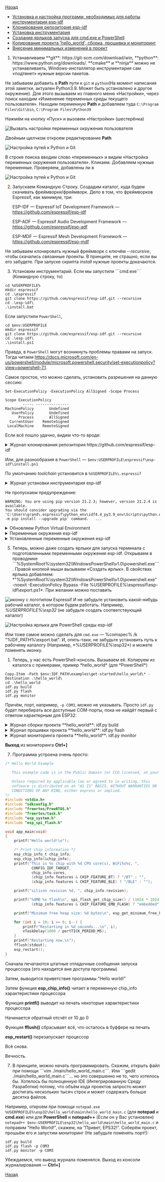 [Назад](./README.md)

- [Установка и настройка программ, необходимых для работы инструментария esp-idf](#install)
- [Клонирование репозитория esp-idf](#clone)
- [Установка инструментария](#toolchain)
- [Создание ярлыков запуска для cmd.exe и PowerShell](#shotcut)
- [Копирование проекта 'hello_world', сборка, прошивка и мониторинг](#idf)
- [Внесение минимальных изменений в проект](#edit)

1. <div id="install"></div>Устанавливаем **git**: https://git-scm.com/download/win, **python**: https://www.python.org/downloads/. **cmake** и **ninja** можно не устанавливаеть, Windows-инсталлятор инструментария сам «подтянет» нужные версии пакетов.

Не забываем добавить в **Path** пути к ```git``` и ```python```(На момент написания этой заметки, актуален Python3.9. Может быть установлено и другое окружение). Для этого вызываем из главного меню «Настройки», через поиск находим «Изменение переменных среды текущего пользователя». Находим переменную **Path** и добавляем туда ```C:\Program Files\Git\bin```, ```C:\Program Files\Python39``` 

Нажмём на кнопку «Пуск» и вызовем «Настройки» (шестерёнка)

![Вызвать настройки переменных окружения пользователя](./files/images/options_user_environment_variables_01.png)

Двойным щелчком откроем редактирование **Path**

![Настройка путей к **Python** и **Git**](./files/images/options_user_environment_variables_02.png)

В строке поиска вводим слово «переменных» и видим «Настройка переменных окружения пользователя». Кликаем. Добавляем нужные переменные. Проверяем, добавлены ли в 

![Настройка путей к **Python** и **Git**](./files/images/windos_paths.png)

2. <div id="clone"></div>Запускаем Командную Строку. Создадим каталог, куда будем скачивать фреймворки/фреймворк. Дело в том, что фреймворков Espressif, как минимум, три:
   
   ESP-IDF — Espressif IoT Development Framework — https://github.com/espressif/esp-idf
   
   ESP-ADF — Espressif Audio Development Framework — https://github.com/espressif/esp-adf
   
   ESP-MDF — Espressif Mesh Development Framework — https://github.com/espressif/esp-mdf

Не забываем клонировать нужный фреймворк с ключём *--recursive*, чтобы скачались связанные проекты. В принципе, не страшно, если вы его забудете. При запуске скрипта *install* нужные проекты докачаются.

3. <div id="toolchain"></div>Установим инструментарий. Если мы запустили ```cmd.exe``` (Командную строку, то)

```
cd %USERPROFILE%
mkdir espressif
cd .\espressif
git clone https://github.com/espressif/esp-idf.git --recursive
cd .\esp-idf\
.\install.bat
```

Если запустили ```PowerShell```, 

```
cd $env:USERPROFILE
mkdir espressif
git clone https://github.com/espressif/esp-idf.git --recursive
cd .\esp-idf\
.\install.ps1
```

Правда, в ```PowerShell``` могут возникнуть проблемы правами на запуск. Тогда читаем https://docs.microsoft.com/en-us/powershell/module/microsoft.powershell.security/set-executionpolicy?view=powershell-7.1. 

Самое простое, что можно сделать, установить разрешения на данную сессию:

```
Set-ExecutionPolicy -ExecutionPolicy AllSigned -Scope Process

Scope ExecutionPolicy
        ----- ---------------
MachinePolicy       Undefined
   UserPolicy       Undefined
      Process       AllSigned
  CurrentUser    RemoteSigned
 LocalMachine    RemoteSigned
```

Если всё пошло удачно, видим что-то вроде:

<details>
<summary>Журнал клонирования репозитория https://github.com/espressif/esp-idf</summary>
C:\Users\grand>mkdir espressif



C:\Users\grand>cd espressif



C:\Users\grand\espressif>git clone https://github.com/espressif/esp-idf.git --recursive

Cloning into 'esp-idf'...

remote: Enumerating objects: 265284, done.

remote: Counting objects: 100% (3872/3872), done.

remote: Compressing objects: 100% (1838/1838), done.

remote: Total 265284 (delta 1996), reused 3381 (delta 1866), pack-reused 261412 eceiving objects: 100% (265284/Receiving objects: 100% (265284/265284), 149.11 MiB | 9.44 MiB/s, done.



Resolving deltas: 100% (195585/195585), done.

Updating files: 100% (9189/9189), done.

Submodule 'components/asio/asio' (https://github.com/espressif/asio.git) registered for path 'components/asio/asio'

Submodule 'components/bootloader/subproject/components/micro-ecc/micro-ecc' (https://github.com/kmackay/micro-ecc.git) registered for path 'components/bootloader/subproject/components/micro-ecc/micro-ecc'

Submodule 'components/bt/controller/lib_esp32' (https://github.com/espressif/esp32-bt-lib.git) registered for path 'components/bt/controller/lib_esp32'

Submodule 'components/bt/controller/lib_esp32c3_family' (https://github.com/espressif/esp32c3-bt-lib.git) registered for path 'components/bt/controller/lib_esp32c3_family'

Submodule 'components/bt/host/nimble/nimble' (https://github.com/espressif/esp-nimble.git) registered for path 'components/bt/host/nimble/nimble'

Submodule 'components/cbor/tinycbor' (https://github.com/intel/tinycbor.git) registered for path 'components/cbor/tinycbor'

Submodule 'components/cmock/CMock' (https://github.com/ThrowTheSwitch/CMock.git) registered for path 'components/cmock/CMock'

Submodule 'components/coap/libcoap' (https://github.com/obgm/libcoap.git) registered for path 'components/coap/libcoap'

Submodule 'components/esp_phy/lib' (https://github.com/espressif/esp-phy-lib.git) registered for path 'components/esp_phy/lib'

Submodule 'components/esp_wifi/lib' (https://github.com/espressif/esp32-wifi-lib.git) registered for path 'components/esp_wifi/lib'

Submodule 'components/esptool_py/esptool' (https://github.com/espressif/esptool.git) registered for path 'components/esptool_py/esptool'

Submodule 'components/expat/expat' (https://github.com/libexpat/libexpat.git) registered for path 'components/expat/expat'

Submodule 'components/ieee802154/lib' (https://github.com/espressif/esp-ieee802154-lib.git) registered for path 'components/ieee802154/lib'

Submodule 'components/json/cJSON' (https://github.com/DaveGamble/cJSON.git) registered for path 'components/json/cJSON'

Submodule 'components/libsodium/libsodium' (https://github.com/jedisct1/libsodium.git) registered for path 'components/libsodium/libsodium'

Submodule 'components/lwip/lwip' (https://github.com/espressif/esp-lwip.git) registered for path 'components/lwip/lwip'

Submodule 'components/mbedtls/mbedtls' (https://github.com/espressif/mbedtls.git) registered for path 'components/mbedtls/mbedtls'

Submodule 'components/mqtt/esp-mqtt' (https://github.com/espressif/esp-mqtt.git) registered for path 'components/mqtt/esp-mqtt'

Submodule 'components/nghttp/nghttp2' (https://github.com/nghttp2/nghttp2.git) registered for path 'components/nghttp/nghttp2'

Submodule 'components/openthread/lib' (https://github.com/espressif/esp-thread-lib.git) registered for path 'components/openthread/lib'

Submodule 'components/openthread/openthread' (https://github.com/espressif/openthread.git) registered for path 'components/openthread/openthread'

Submodule 'components/protobuf-c/protobuf-c' (https://github.com/protobuf-c/protobuf-c.git) registered for path 'components/protobuf-c/protobuf-c'

Submodule 'components/spiffs/spiffs' (https://github.com/pellepl/spiffs.git) registered for path 'components/spiffs/spiffs'

Submodule 'components/tinyusb/tinyusb' (https://github.com/espressif/tinyusb.git) registered for path 'components/tinyusb/tinyusb'

Submodule 'components/unity/unity' (https://github.com/ThrowTheSwitch/Unity.git) registered for path 'components/unity/unity'

Submodule 'examples/build_system/cmake/import_lib/main/lib/tinyxml2' (https://github.com/leethomason/tinyxml2.git) registered for path 'examples/build_system/cmake/import_lib/main/lib/tinyxml2'

Submodule 'examples/peripherals/secure_element/atecc608_ecdsa/components/esp-cryptoauthlib' (https://github.com/espressif/esp-cryptoauthlib.git) registered for path 'examples/peripherals/secure_element/atecc608_ecdsa/components/esp-cryptoauthlib'

Cloning into 'C:/Users/grand/espressif/esp-idf/components/asio/asio'...

remote: Enumerating objects: 48394, done.

remote: Counting objects: 100% (15174/15174), done.

remote: Compressing objects: 100% (1324/1324), done.

remote: Total 48394 (delta 14750), reused 13850 (delta 13850), pack-reused 33220

Receiving objects: 100% (48394/48394), 15.04 MiB | 6.38 MiB/s, done.

Resolving deltas: 100% (33906/33906), done.

Cloning into 'C:/Users/grand/espressif/esp-idf/components/bootloader/subproject/components/micro-ecc/micro-ecc'...

remote: Enumerating objects: 1143, done.

remote: Counting objects: 100% (48/48), done.

remote: Compressing objects: 100% (37/37), done.

remote: Total 1143 (delta 21), reused 28 (delta 9), pack-reused 1095

Receiving objects: 100% (1143/1143), 687.07 KiB | 2.99 MiB/s, done.

Resolving deltas: 100% (664/664), done.

Cloning into 'C:/Users/grand/espressif/esp-idf/components/bt/controller/lib_esp32'...

remote: Enumerating objects: 1547, done.

remote: Counting objects: 100% (667/667), done.

remote: Compressing objects: 100% (363/363), done.

remote: Total 1547 (delta 427), reused 525 (delta 285), pack-reused 880

Receiving objects: 100% (1547/1547), 6.13 MiB | 8.36 MiB/s, done.

Resolving deltas: 100% (1025/1025), done.

Cloning into 'C:/Users/grand/espressif/esp-idf/components/bt/controller/lib_esp32c3_family'...

remote: Enumerating objects: 107, done.

remote: Counting objects: 100% (107/107), done.

remote: Compressing objects: 100% (69/69), done.

remote: Total 107 (delta 46), reused 86 (delta 25), pack-reused 0

Receiving objects: 100% (107/107), 383.46 KiB | 2.15 MiB/s, done.

Resolving deltas: 100% (46/46), done.

Cloning into 'C:/Users/grand/espressif/esp-idf/components/bt/host/nimble/nimble'...

remote: Enumerating objects: 40824, done.

remote: Counting objects: 100% (380/380), done.

remote: Compressing objects: 100% (141/141), done.

remote: Total 40824 (delta 261), reused 337 (delta 234), pack-reused 40444

Receiving objects: 100% (40824/40824), 11.91 MiB | 9.57 MiB/s, done.

Resolving deltas: 100% (24989/24989), done.

Cloning into 'C:/Users/grand/espressif/esp-idf/components/cbor/tinycbor'...

remote: Enumerating objects: 2797, done.

remote: Counting objects: 100% (27/27), done.

remote: Compressing objects: 100% (19/19), done.

remote: Total 2797 (delta 12), reused 17 (delta 8), pack-reused 2770

Receiving objects: 100% (2797/2797), 1.30 MiB | 4.64 MiB/s, done.

Resolving deltas: 100% (1888/1888), done.

Cloning into 'C:/Users/grand/espressif/esp-idf/components/cmock/CMock'...

remote: Enumerating objects: 5719, done.

remote: Counting objects: 100% (108/108), done.

remote: Compressing objects: 100% (73/73), done.

remote: Total 5719 (delta 52), reused 61 (delta 25), pack-reused 5611

Receiving objects: 100% (5719/5719), 3.60 MiB | 6.36 MiB/s, done.

Resolving deltas: 100% (3881/3881), done.

Cloning into 'C:/Users/grand/espressif/esp-idf/components/coap/libcoap'...

remote: Enumerating objects: 12280, done.

remote: Counting objects: 100% (1351/1351), done.

remote: Compressing objects: 100% (442/442), done.

remote: Total 12280 (delta 888), reused 1218 (delta 853), pack-reused 10929

Receiving objects: 100% (12280/12280), 5.46 MiB | 5.15 MiB/s, done.

Resolving deltas: 100% (8697/8697), done.

Cloning into 'C:/Users/grand/espressif/esp-idf/components/esp_phy/lib'...

remote: Enumerating objects: 45, done.

remote: Counting objects: 100% (45/45), done.

remote: Compressing objects: 100% (38/38), done.

remote: Total 45 (delta 9), reused 42 (delta 6), pack-reused 0

Receiving objects: 100% (45/45), 687.79 KiB | 2.58 MiB/s, done.

Resolving deltas: 100% (9/9), done.

Cloning into 'C:/Users/grand/espressif/esp-idf/components/esp_wifi/lib'...

remote: Enumerating objects: 15182, done.

remote: Counting objects: 100% (2927/2927), done.

remote: Compressing objects: 100% (598/598), done.

remote: Total 15182 (delta 2362), reused 2892 (delta 2329), pack-reused 12255

Receiving objects: 100% (15182/15182), 174.46 MiB | 10.41 MiB/s, done.

Resolving deltas: 100% (12417/12417), done.

Cloning into 'C:/Users/grand/espressif/esp-idf/components/esptool_py/esptool'...

remote: Enumerating objects: 3410, done.

remote: Counting objects: 100% (447/447), done.

remote: Compressing objects: 100% (248/248), done.

remote: Total 3410 (delta 268), reused 338 (delta 197), pack-reused 2963

Receiving objects: 100% (3410/3410), 10.72 MiB | 9.78 MiB/s, done.

Resolving deltas: 100% (2138/2138), done.

Cloning into 'C:/Users/grand/espressif/esp-idf/components/expat/expat'...

remote: Enumerating objects: 17563, done.

remote: Counting objects: 100% (873/873), done.

remote: Compressing objects: 100% (334/334), done.

remote: Total 17563 (delta 591), reused 762 (delta 532), pack-reused 16690

Receiving objects: 100% (17563/17563), 14.44 MiB | 10.06 MiB/s, done.

Resolving deltas: 100% (13067/13067), done.

Cloning into 'C:/Users/grand/espressif/esp-idf/components/ieee802154/lib'...

remote: Enumerating objects: 22, done.

remote: Counting objects: 100% (22/22), done.

remote: Compressing objects: 100% (15/15), done.

remote: Total 22 (delta 6), reused 20 (delta 4), pack-reused 0

Receiving objects: 100% (22/22), 54.74 KiB | 1.33 MiB/s, done.

Resolving deltas: 100% (6/6), done.

Cloning into 'C:/Users/grand/espressif/esp-idf/components/json/cJSON'...

remote: Enumerating objects: 4498, done.

remote: Counting objects: 100% (16/16), done.

remote: Compressing objects: 100% (16/16), done.

remote: Total 4498 (delta 4), reused 7 (delta 0), pack-reused 4482

Receiving objects: 100% (4498/4498), 2.46 MiB | 6.42 MiB/s, done.

Resolving deltas: 100% (2988/2988), done.

Cloning into 'C:/Users/grand/espressif/esp-idf/components/libsodium/libsodium'...

remote: Enumerating objects: 32905, done.

remote: Counting objects: 100% (512/512), done.

remote: Compressing objects: 100% (266/266), done.

remote: Total 32905 (delta 260), reused 448 (delta 235), pack-reused 32393

Receiving objects: 100% (32905/32905), 8.66 MiB | 4.26 MiB/s, done.

Resolving deltas: 100% (19517/19517), done.

Cloning into 'C:/Users/grand/espressif/esp-idf/components/lwip/lwip'...

remote: Enumerating objects: 50119, done.

remote: Counting objects: 100% (153/153), done.

remote: Compressing objects: 100% (101/101), done.

remote: Total 50119 (delta 90), reused 92 (delta 51), pack-reused 49966

Receiving objects: 100% (50119/50119), 9.93 MiB | 8.79 MiB/s, done.

Resolving deltas: 100% (37831/37831), done.

Cloning into 'C:/Users/grand/espressif/esp-idf/components/mbedtls/mbedtls'...

remote: Enumerating objects: 77211, done.

remote: Total 77211 (delta 0), reused 0 (delta 0), pack-reused 77211

Receiving objects: 100% (77211/77211), 34.91 MiB | 9.96 MiB/s, done.

Resolving deltas: 100% (59486/59486), done.

Cloning into 'C:/Users/grand/espressif/esp-idf/components/mqtt/esp-mqtt'...

remote: Enumerating objects: 2558, done.

remote: Counting objects: 100% (268/268), done.

remote: Compressing objects: 100% (148/148), done.

remote: Total 2558 (delta 147), reused 234 (delta 115), pack-reused 2290

Receiving objects: 100% (2558/2558), 1.53 MiB | 5.54 MiB/s, done.

Resolving deltas: 100% (1378/1378), done.

Cloning into 'C:/Users/grand/espressif/esp-idf/components/nghttp/nghttp2'...

remote: Enumerating objects: 41726, done.

remote: Counting objects: 100% (1000/1000), done.

remote: Compressing objects: 100% (372/372), done.

remote: Total 41726 (delta 652), reused 941 (delta 624), pack-reused 40726

Receiving objects: 100% (41726/41726), 34.54 MiB | 10.69 MiB/s, done.

Resolving deltas: 100% (30992/30992), done.

Cloning into 'C:/Users/grand/espressif/esp-idf/components/openthread/lib'...

remote: Enumerating objects: 143, done.

remote: Counting objects: 100% (143/143), done.

remote: Compressing objects: 100% (78/78), done.

remote: Total 143 (delta 74), reused 127 (delta 58), pack-reused 0

Receiving objects: 100% (143/143), 2.61 MiB | 6.90 MiB/s, done.

Resolving deltas: 100% (74/74), done.

Cloning into 'C:/Users/grand/espressif/esp-idf/components/openthread/openthread'...

remote: Enumerating objects: 83554, done.

remote: Counting objects: 100% (63/63), done.

remote: Compressing objects: 100% (39/39), done.

remote: Total 83554 (delta 24), reused 34 (delta 24), pack-reused 83491

Receiving objects: 100% (83554/83554), 82.49 MiB | 7.31 MiB/s, done.

Resolving deltas: 100% (65311/65311), done.

Cloning into 'C:/Users/grand/espressif/esp-idf/components/protobuf-c/protobuf-c'...

remote: Enumerating objects: 3650, done.

remote: Counting objects: 100% (117/117), done.

remote: Compressing objects: 100% (81/81), done.

remote: Total 3650 (delta 59), reused 71 (delta 31), pack-reused 3533

Receiving objects: 100% (3650/3650), 1.49 MiB | 5.17 MiB/s, done.

Resolving deltas: 100% (2326/2326), done.

Cloning into 'C:/Users/grand/espressif/esp-idf/components/spiffs/spiffs'...

remote: Enumerating objects: 1502, done.

remote: Counting objects: 100% (19/19), done.

remote: Compressing objects: 100% (14/14), done.

remote: Total 1502 (delta 7), reused 12 (delta 5), pack-reused 1483

Receiving objects: 100% (1502/1502), 1.06 MiB | 4.16 MiB/s, done.

Resolving deltas: 100% (1042/1042), done.

Cloning into 'C:/Users/grand/espressif/esp-idf/components/tinyusb/tinyusb'...

remote: Enumerating objects: 49097, done.

remote: Counting objects: 100% (1406/1406), done.

remote: Compressing objects: 100% (638/638), done.

remote: Total 49097 (delta 759), reused 1254 (delta 721), pack-reused 47691

Receiving objects: 100% (49097/49097), 26.61 MiB | 9.96 MiB/s, done.

Resolving deltas: 100% (32404/32404), done.

Cloning into 'C:/Users/grand/espressif/esp-idf/components/unity/unity'...

remote: Enumerating objects: 5865, done.

remote: Counting objects: 100% (88/88), done.

remote: Compressing objects: 100% (56/56), done.

remote: Total 5865 (delta 43), reused 69 (delta 32), pack-reused 5777

Receiving objects: 100% (5865/5865), 6.62 MiB | 8.83 MiB/s, done.

Resolving deltas: 100% (3627/3627), done.

Cloning into 'C:/Users/grand/espressif/esp-idf/examples/build_system/cmake/import_lib/main/lib/tinyxml2'...

remote: Enumerating objects: 4456, done.

remote: Counting objects: 100% (303/303), done.

remote: Compressing objects: 100% (145/145), done.

remote: Total 4456 (delta 229), reused 188 (delta 158), pack-reused 4153

Receiving objects: 100% (4456/4456), 3.20 MiB | 6.69 MiB/s, done.

Resolving deltas: 100% (2961/2961), done.

Cloning into 'C:/Users/grand/espressif/esp-idf/examples/peripherals/secure_element/atecc608_ecdsa/components/esp-cryptoauthlib'...

remote: Enumerating objects: 596, done.

remote: Counting objects: 100% (596/596), done.

remote: Compressing objects: 100% (303/303), done.

remote: Total 596 (delta 325), reused 553 (delta 282), pack-reused 0

Receiving objects: 100% (596/596), 905.33 KiB | 3.80 MiB/s, done.

Resolving deltas: 100% (325/325), done.

Submodule path 'components/asio/asio': checked out 'f31694c9f1746ba189a4bcae2e34db15135ddb22'

Submodule path 'components/bootloader/subproject/components/micro-ecc/micro-ecc': checked out 'd037ec89546fad14b5c4d5456c2e23a71e554966'

Submodule path 'components/bt/controller/lib_esp32': checked out 'fb49791b7c1a8a35f06e68124c90022667b4cff1'

Submodule path 'components/bt/controller/lib_esp32c3_family': checked out '9ca8afd50afde57958a67fca65847edc52f7d91c'

Submodule path 'components/bt/host/nimble/nimble': checked out 'aef55bbf636ed580d4d6408a5c2e75d1f70a875e'

Submodule path 'components/cbor/tinycbor': checked out '7c349dbb6b8d76db39383b226d3ebdf59b8ab37d'

Submodule path 'components/cmock/CMock': checked out 'eeecc49ce8af123cf8ad40efdb9673e37b56230f'

Submodule 'vendor/c_exception' (https://github.com/throwtheswitch/cexception.git) registered for path 'components/cmock/CMock/vendor/c_exception'

Submodule 'vendor/unity' (https://github.com/throwtheswitch/unity.git) registered for path 'components/cmock/CMock/vendor/unity'

Cloning into 'C:/Users/grand/espressif/esp-idf/components/cmock/CMock/vendor/c_exception'...

remote: Enumerating objects: 326, done.

remote: Counting objects: 100% (61/61), done.

remote: Compressing objects: 100% (47/47), done.

remote: Total 326 (delta 23), reused 34 (delta 9), pack-reused 265

Receiving objects: 100% (326/326), 547.04 KiB | 2.62 MiB/s, done.

Resolving deltas: 100% (150/150), done.

Cloning into 'C:/Users/grand/espressif/esp-idf/components/cmock/CMock/vendor/unity'...

remote: Enumerating objects: 5865, done.

remote: Counting objects: 100% (88/88), done.

remote: Compressing objects: 100% (56/56), done.

remote: Total 5865 (delta 43), reused 69 (delta 32), pack-reused 5777

Receiving objects: 100% (5865/5865), 6.62 MiB | 8.66 MiB/s, done.

Resolving deltas: 100% (3627/3627), done.

Submodule path 'components/cmock/CMock/vendor/c_exception': checked out '71b47be7c950f1bf5f7e5303779fa99a16224bb6'

Submodule path 'components/cmock/CMock/vendor/unity': checked out 'cf949f45ca6d172a177b00da21310607b97bc7a7'

Submodule path 'components/coap/libcoap': checked out '98954eb30a2e728e172a6cd29430ae5bc999b585'

Submodule 'ext/tinydtls' (https://github.com/eclipse/tinydtls.git) registered for path 'components/coap/libcoap/ext/tinydtls'

Cloning into 'C:/Users/grand/espressif/esp-idf/components/coap/libcoap/ext/tinydtls'...

remote: Enumerating objects: 3360, done.

remote: Counting objects: 100% (789/789), done.

remote: Compressing objects: 100% (120/120), done.

remote: Total 3360 (delta 686), reused 670 (delta 669), pack-reused 2571

Receiving objects: 100% (3360/3360), 987.43 KiB | 4.06 MiB/s, done.

Resolving deltas: 100% (2397/2397), done.

Submodule path 'components/coap/libcoap/ext/tinydtls': checked out '7f8c86e501e690301630029fa9bae22424adf618'

Submodule path 'components/esp_phy/lib': checked out '8b1137c35cc3d2b1085e7f857c2530efb115d3a3'

Submodule path 'components/esp_wifi/lib': checked out '492bb8b01b6ccff1e830b52c7b15d8c3d90101c6'

Submodule path 'components/esptool_py/esptool': checked out '9876dfe58353f01c873e1543dd0654c5b04314a4'

Submodule path 'components/expat/expat': checked out 'a28238bdeebc087071777001245df1876a11f5ee'

Submodule path 'components/ieee802154/lib': checked out 'efbc05d641040253567e825dae53731da595c7b5'

Submodule path 'components/json/cJSON': checked out 'd2735278ed1c2e4556f53a7a782063b31331dbf7'

Submodule path 'components/libsodium/libsodium': checked out '4f5e89fa84ce1d178a6765b8b46f2b6f91216677'

Submodule path 'components/lwip/lwip': checked out '2195f7416fb3136831babf3e96c027a73075bd4f'

Submodule path 'components/mbedtls/mbedtls': checked out '6465247f67167518b8813ae2faaf422704e4b1a3'

Submodule path 'components/mqtt/esp-mqtt': checked out 'f10321a53b53a146ee299cfecc320b89c0cf6611'

Submodule path 'components/nghttp/nghttp2': checked out '8f7b008b158e12de0e58247afd170f127dbb6456'

Submodule 'third-party/mruby' (https://github.com/mruby/mruby) registered for path 'components/nghttp/nghttp2/third-party/mruby'

Submodule 'third-party/neverbleed' (https://github.com/tatsuhiro-t/neverbleed.git) registered for path 'components/nghttp/nghttp2/third-party/neverbleed'

Cloning into 'C:/Users/grand/espressif/esp-idf/components/nghttp/nghttp2/third-party/mruby'...

remote: Enumerating objects: 65288, done.

remote: Counting objects: 100% (865/865), done.

remote: Compressing objects: 100% (344/344), done.

remote: Total 65288 (delta 484), reused 836 (delta 478), pack-reused 64423

Receiving objects: 100% (65288/65288), 17.61 MiB | 8.70 MiB/s, done.

Resolving deltas: 100% (40866/40866), done.

Cloning into 'C:/Users/grand/espressif/esp-idf/components/nghttp/nghttp2/third-party/neverbleed'...

remote: Enumerating objects: 234, done.

remote: Total 234 (delta 0), reused 0 (delta 0), pack-reused 234

Receiving objects: 100% (234/234), 83.16 KiB | 703.00 KiB/s, done.

Resolving deltas: 100% (144/144), done.

Submodule path 'components/nghttp/nghttp2/third-party/mruby': checked out '7c91efc1ffda769a5f1a872c646c82b00698f1b8'

Submodule path 'components/nghttp/nghttp2/third-party/neverbleed': checked out 'b967ca054f48a36f82d8fcdd32e54ec5144f2751'

Submodule path 'components/openthread/lib': checked out '105f3610d2258d7a7dd1c72f5f1adea89077c6cc'

Submodule path 'components/openthread/openthread': checked out 'a662c32eb074cc624bf344f810f65f8637a89552'

Submodule path 'components/protobuf-c/protobuf-c': checked out 'dac1a65feac4ad72f612aab99f487056fbcf5c1a'

Submodule path 'components/spiffs/spiffs': checked out 'f5e26c4e933189593a71c6b82cda381a7b21e41c'

Submodule path 'components/tinyusb/tinyusb': checked out 'c4badd394eda18199c0196ed0be1e2d635f0a5f6'

Submodule path 'components/unity/unity': checked out '7d2bf62b7e6afaf38153041a9d53c21aeeca9a25'

Submodule path 'examples/build_system/cmake/import_lib/main/lib/tinyxml2': checked out '7e8e249990ec491ec15990cf95b6d871a66cf64a'

Submodule path 'examples/peripherals/secure_element/atecc608_ecdsa/components/esp-cryptoauthlib': checked out 'bb672b0437485fc7420add178299631692b15ac3'



C:\Users\grand\espressif>
</details>

Или, для разнообразия в ```PowerShell``` — ```$env:USERPROFILE\espressif\esp-idf\install.ps1```

По умолчанию *toolchain* установится в ```%USERPROFILE%\.espressif```

<details>
<summary>Журнал установки инструментария esp-idf</summary>
PS C:\Users\grand> cd $env:IDF_PATH

PS C:\Users\grand\espressif\esp-idf> .\install.ps1

Installing ESP-IDF tools

WARNING: File C:\Users\grand\.espressif\idf-env.json was not found.

Creating C:\Users\grand\.espressif\idf-env.json

WARNING: File C:\Users\grand\.espressif\idf-env.json can not be created.

Selected targets are:

Installing tools: xtensa-esp32-elf, xtensa-esp32s2-elf, xtensa-esp32s3-elf, riscv32-esp-elf, esp32ulp-elf, esp32s2ulp-elf, cmake, openocd-esp32, ninja, idf-exe, ccache, dfu-util

Installing xtensa-esp32-elf@esp-2021r1-8.4.0

Downloading xtensa-esp32-elf-gcc8_4_0-esp-2021r1-win64.zip to C:\Users\grand\.espressif\dist\xtensa-esp32-elf-gcc8_4_0-esp-2021r1-win64.zip.tmp

Done

Extracting C:\Users\grand\.espressif\dist\xtensa-esp32-elf-gcc8_4_0-esp-2021r1-win64.zip to C:\Users\grand\.espressif\tools\xtensa-esp32-elf\esp-2021r1-8.4.0

Installing xtensa-esp32s2-elf@esp-2021r1-8.4.0

Downloading xtensa-esp32s2-elf-gcc8_4_0-esp-2021r1-win64.zip to C:\Users\grand\.espressif\dist\xtensa-esp32s2-elf-gcc8_4_0-esp-2021r1-win64.zip.tmp

Done

Extracting C:\Users\grand\.espressif\dist\xtensa-esp32s2-elf-gcc8_4_0-esp-2021r1-win64.zip to C:\Users\grand\.espressif\tools\xtensa-esp32s2-elf\esp-2021r1-8.4.0

Installing xtensa-esp32s3-elf@esp-2021r1-8.4.0

Downloading xtensa-esp32s3-elf-gcc8_4_0-esp-2021r1-win64.zip to C:\Users\grand\.espressif\dist\xtensa-esp32s3-elf-gcc8_4_0-esp-2021r1-win64.zip.tmp

Done

Extracting C:\Users\grand\.espressif\dist\xtensa-esp32s3-elf-gcc8_4_0-esp-2021r1-win64.zip to C:\Users\grand\.espressif\tools\xtensa-esp32s3-elf\esp-2021r1-8.4.0

Installing riscv32-esp-elf@esp-2021r1-8.4.0

Downloading riscv32-esp-elf-gcc8_4_0-esp-2021r1-patch1-win64.zip to C:\Users\grand\.espressif\dist\riscv32-esp-elf-gcc8_4_0-esp-2021r1-patch1-win64.zip.tmp

Done

Extracting C:\Users\grand\.espressif\dist\riscv32-esp-elf-gcc8_4_0-esp-2021r1-patch1-win64.zip to C:\Users\grand\.espressif\tools\riscv32-esp-elf\esp-2021r1-8.4.0

Installing esp32ulp-elf@2.28.51-esp-20191205

Downloading binutils-esp32ulp-win32-2.28.51-esp-20191205.zip to C:\Users\grand\.espressif\dist\binutils-esp32ulp-win32-2.28.51-esp-20191205.zip.tmp

Done

Extracting C:\Users\grand\.espressif\dist\binutils-esp32ulp-win32-2.28.51-esp-20191205.zip to C:\Users\grand\.espressif\tools\esp32ulp-elf\2.28.51-esp-20191205

Installing esp32s2ulp-elf@2.28.51-esp-20191205

Downloading binutils-esp32s2ulp-win32-2.28.51-esp-20191205.zip to C:\Users\grand\.espressif\dist\binutils-esp32s2ulp-win32-2.28.51-esp-20191205.zip.tmp

Done

Extracting C:\Users\grand\.espressif\dist\binutils-esp32s2ulp-win32-2.28.51-esp-20191205.zip to C:\Users\grand\.espressif\tools\esp32s2ulp-elf\2.28.51-esp-20191205

Installing cmake@3.20.3

Downloading cmake-3.20.3-windows-x86_64.zip to C:\Users\grand\.espressif\dist\cmake-3.20.3-windows-x86_64.zip.tmp

Done

Extracting C:\Users\grand\.espressif\dist\cmake-3.20.3-windows-x86_64.zip to C:\Users\grand\.espressif\tools\cmake\3.20.3

Installing openocd-esp32@v0.10.0-esp32-20210721

Downloading openocd-esp32-win32-0.10.0-esp32-20210721.zip to C:\Users\grand\.espressif\dist\openocd-esp32-win32-0.10.0-esp32-20210721.zip.tmp

Done

Extracting C:\Users\grand\.espressif\dist\openocd-esp32-win32-0.10.0-esp32-20210721.zip to C:\Users\grand\.espressif\tools\openocd-esp32\v0.10.0-esp32-20210721

Installing ninja@1.10.2

Downloading ninja-1.10.2-win64.zip to C:\Users\grand\.espressif\dist\ninja-1.10.2-win64.zip.tmp

Done

Extracting C:\Users\grand\.espressif\dist\ninja-1.10.2-win64.zip to C:\Users\grand\.espressif\tools\ninja\1.10.2

Installing idf-exe@1.0.1

Downloading idf-exe-v1.0.1.zip to C:\Users\grand\.espressif\dist\idf-exe-v1.0.1.zip.tmp

Done

Extracting C:\Users\grand\.espressif\dist\idf-exe-v1.0.1.zip to C:\Users\grand\.espressif\tools\idf-exe\1.0.1

Installing ccache@4.3

Downloading ccache-4.3-windows-64.zip to C:\Users\grand\.espressif\dist\ccache-4.3-windows-64.zip.tmp

Done

Extracting C:\Users\grand\.espressif\dist\ccache-4.3-windows-64.zip to C:\Users\grand\.espressif\tools\ccache\4.3

Installing dfu-util@0.9

Downloading dfu-util-0.9-win64.zip to C:\Users\grand\.espressif\dist\dfu-util-0.9-win64.zip.tmp

Done

Extracting C:\Users\grand\.espressif\dist\dfu-util-0.9-win64.zip to C:\Users\grand\.espressif\tools\dfu-util\0.9

PS C:\Users\grand\espressif\esp-idf>
</details>

Не пропускаем предупреждение:
```
WARNING: You are using pip version 21.2.3; however, version 21.2.4 is available.
You should consider upgrading via the 'C:\Users\grand\.espressif\python_env\idf4.4_py3.9_env\Scripts\python.exe -m pip install --upgrade pip' command.   ...
```   

<details>
<summary>Обновляем Python Virtual Environment</summary>
C:\Users\grand\espressif\esp-idf>%USERPROFILE%\.espressif\python_env\idf4.4_py3.9_env\Scripts\python.exe -m pip install --upgrade pip

Requirement already satisfied: pip in c:\users\grand\.espressif\python_env\idf4.4_py3.9_env\lib\site-packages (21.2.3)

Collecting pip

  Using cached pip-21.2.4-py3-none-any.whl (1.6 MB)

Installing collected packages: pip

  Attempting uninstall: pip

    Found existing installation: pip 21.2.3

    Uninstalling pip-21.2.3:

      Successfully uninstalled pip-21.2.3

Successfully installed pip-21.2.4
</details>

<details>
<summary>Переменные окружения esp-idf</summary>
PS C:\Users\grand\espressif\esp-idf> .\export.ps1

Setting IDF_PATH: C:\Users\grand\espressif\esp-idf

Adding ESP-IDF tools to PATH...



Name                           Value

----                           -----

OPENOCD_SCRIPTS                C:\Users\grand\.espressif\tools\openocd-esp32\v0.10.0-esp32-20210721\openocd...

IDF_CCACHE_ENABLE              1



Added to PATH

-------------

C:\Users\grand\espressif\esp-idf\components\esptool_py\esptool

C:\Users\grand\espressif\esp-idf\components\app_update

C:\Users\grand\espressif\esp-idf\components\espcoredump

C:\Users\grand\espressif\esp-idf\components\partition_table

C:\Users\grand\.espressif\tools\xtensa-esp32-elf\esp-2021r1-8.4.0\xtensa-esp32-elf\bin

C:\Users\grand\.espressif\tools\xtensa-esp32s2-elf\esp-2021r1-8.4.0\xtensa-esp32s2-elf\bin

C:\Users\grand\.espressif\tools\xtensa-esp32s3-elf\esp-2021r1-8.4.0\xtensa-esp32s3-elf\bin

C:\Users\grand\.espressif\tools\riscv32-esp-elf\esp-2021r1-8.4.0\riscv32-esp-elf\bin

C:\Users\grand\.espressif\tools\esp32ulp-elf\2.28.51-esp-20191205\esp32ulp-elf-binutils\bin

C:\Users\grand\.espressif\tools\esp32s2ulp-elf\2.28.51-esp-20191205\esp32s2ulp-elf-binutils\bin

C:\Users\grand\.espressif\tools\cmake\3.20.3\bin

C:\Users\grand\.espressif\tools\openocd-esp32\v0.10.0-esp32-20210721\openocd-esp32\bin

C:\Users\grand\.espressif\tools\idf-exe\1.0.1\

C:\Users\grand\.espressif\tools\ccache\4.3\ccache-4.3-windows-64

C:\Users\grand\.espressif\tools\dfu-util\0.9\dfu-util-0.9-win64

C:\Users\grand\espressif\esp-idf\tools

%PATH%

Checking if Python packages are up to date...

The following Python requirements are not satisfied:

click>=7.0

pyserial>=3.3

future>=0.15.2

cryptography>=2.1.4

pyparsing>=2.0.3,<2.4.0

pyelftools>=0.22

gdbgui==0.13.2.0

pygdbmi<=0.9.0.2

python-socketio<5

kconfiglib==13.7.1

reedsolo>=1.5.3,<=1.5.4

bitstring>=3.1.6

ecdsa>=0.16.0

construct==2.10.54

esp-windows-curses; sys_platform == 'win32'

Please follow the instructions found in the "Set up the tools" section of ESP-IDF Getting Started Guide

Diagnostic information:

    IDF_PYTHON_ENV_PATH: (not set)

    Python interpreter used: C:\Program Files\Python39\python.exe

    Warning: python interpreter not running from IDF_PYTHON_ENV_PATH

    PATH: C:\Users\grand\espressif\esp-idf\components\esptool_py\esptool;C:\Users\grand\espressif\esp-idf\components\app_update;C:\Users\grand\espressif\esp-idf\components\espcoredump;C:\Users\grand\espressif\esp-idf\components\partition_table;C:\Users\grand\.espressif\tools\xtensa-esp32-elf\esp-2021r1-8.4.0\xtensa-esp32-elf\bin;C:\Users\grand\.espressif\tools\xtensa-esp32s2-elf\esp-2021r1-8.4.0\xtensa-esp32s2-elf\bin;C:\Users\grand\.espressif\tools\xtensa-esp32s3-elf\esp-2021r1-8.4.0\xtensa-esp32s3-elf\bin;C:\Users\grand\.espressif\tools\riscv32-esp-elf\esp-2021r1-8.4.0\riscv32-esp-elf\bin;C:\Users\grand\.espressif\tools\esp32ulp-elf\2.28.51-esp-20191205\esp32ulp-elf-binutils\bin;C:\Users\grand\.espressif\tools\esp32s2ulp-elf\2.28.51-esp-20191205\esp32s2ulp-elf-binutils\bin;C:\Users\grand\.espressif\tools\cmake\3.20.3\bin;C:\Users\grand\.espressif\tools\openocd-esp32\v0.10.0-esp32-20210721\openocd-esp32\bin;C:\Users\grand\.espressif\tools\idf-exe\1.0.1\;C:\Users\grand\.espressif\tools\ccache\4.3\ccache-4.3-windows-64;C:\Users\grand\.espressif\tools\dfu-util\0.9\dfu-util-0.9-win64;C:\Users\grand\espressif\esp-idf\tools;%PATH%;C:\ActiveTcl\bin;C:\Program Files (x86)\Common Files\Intel\Shared Libraries\redist\intel64\compiler;C:\Program Files\Python39\Scripts\;C:\Program Files\Python39\;C:\Program Files\Common Files\Oracle\Java\javapath;C:\WINDOWS\system32;C:\WINDOWS;C:\WINDOWS\System32\Wbem;C:\WINDOWS\System32\WindowsPowerShell\v1.0\;C:\WINDOWS\System32\OpenSSH\;C:\Program Files\NVIDIA Corporation\NVIDIA NvDLISR;C:\Program Files (x86)\Calibre2\;C:\Program Files\PuTTY\;C:\Program Files\MiKTeX\miktex\bin\x64\;C:\Program Files\nodejs\;C:\ProgramData\chocolatey\bin;C:\Program Files\Polyspace\R2021a\runtime\win64;C:\Program Files\Polyspace\R2021a\bin;C:\Program Files\Polyspace\R2021a\polyspace\bin;C:\Program Files\Microchip\xc8\v2.31\bin;C:\Program Files\Microsoft SQL Server\Client SDK\ODBC\110\Tools\Binn\;C:\Program Files (x86)\Microsoft SQL Server\120\Tools\Binn\;C:\Program Files\Microsoft SQL Server\120\Tools\Binn\;C:\Program Files\Microsoft SQL Server\120\DTS\Binn\;C:\Program Files (x86)\Windows Kits\8.1\Windows Performance Toolkit\;C:\Utils\;C:\Program Files\dotnet\;C:\Program Files\Python39\;C:\Program Files\Notepad++;C:\Program Files\Git\cmd;C:\Program Files\PowerShell\7-preview\preview;C:\Users\grand\AppData\Local\Microsoft\WindowsApps;C:\Program Files\Python39;C:\Program Files\Git\bin;C:\Users\grand\AppData\Local\Programs\Microsoft VS Code\bin;



Done! You can now compile ESP-IDF projects.

Go to the project directory and run:

    idf.py build
</details>

<details>
<summary>Установленные переменные окружения esp-idf</summary>
C:\Users\grand\espressif\esp-idf>set

ALLUSERSPROFILE=C:\ProgramData

APPDATA=C:\Users\grand\AppData\Roaming

ChocolateyInstall=C:\ProgramData\chocolatey

CommonProgramFiles=C:\Program Files\Common Files

CommonProgramFiles(x86)=C:\Program Files (x86)\Common Files

CommonProgramW6432=C:\Program Files\Common Files

COMPUTERNAME=ILLUSION

ComSpec=C:\WINDOWS\system32\cmd.exe

DriverData=C:\Windows\System32\Drivers\DriverData

HOMEDRIVE=C:

HOMEPATH=\Users\grand

IDF_PATH=C:\Users\grand\espressif\esp-idf

INTEL_DEV_REDIST=C:\Program Files (x86)\Common Files\Intel\Shared Libraries\

KICAD_SYMBOL_DIR=C:\Program Files\KiCad\share\kicad\library

KICAD_TEMPLATE_DIR=C:\Program Files\KiCad\share\kicad\template

KISYS3DMOD=C:\Program Files\KiCad\share\kicad\modules\packages3d

KISYSMOD=C:\Program Files\KiCad\share\kicad\modules

LOCALAPPDATA=C:\Users\grand\AppData\Local

LOGONSERVER=\\ILLUSION

MIC_LD_LIBRARY_PATH=C:\Program Files (x86)\Common Files\Intel\Shared Libraries\compiler\lib\mic

NUMBER_OF_PROCESSORS=24

OneDrive=C:\Users\grand\OneDrive

OneDriveConsumer=C:\Users\grand\OneDrive

OS=Windows_NT

Path=C:\ActiveTcl\bin;C:\Program Files (x86)\Common Files\Intel\Shared Libraries\redist\intel64\compiler;C:\Program Files\Python39\Scripts\;C:\Program Files\Python39\;C:\Program Files\Common Files\Oracle\Java\javapath;C:\WINDOWS\system32;C:\WINDOWS;C:\WINDOWS\System32\Wbem;C:\WINDOWS\System32\WindowsPowerShell\v1.0\;C:\WINDOWS\System32\OpenSSH\;C:\Program Files\NVIDIA Corporation\NVIDIA NvDLISR;C:\Program Files (x86)\Calibre2\;C:\Program Files\PuTTY\;C:\Program Files\MiKTeX\miktex\bin\x64\;C:\Program Files\nodejs\;C:\ProgramData\chocolatey\bin;C:\Program Files\Polyspace\R2021a\runtime\win64;C:\Program Files\Polyspace\R2021a\bin;C:\Program Files\Polyspace\R2021a\polyspace\bin;C:\Program Files\Microchip\xc8\v2.31\bin;C:\Program Files\Microsoft SQL Server\Client SDK\ODBC\110\Tools\Binn\;C:\Program Files (x86)\Microsoft SQL Server\120\Tools\Binn\;C:\Program Files\Microsoft SQL Server\120\Tools\Binn\;C:\Program Files\Microsoft SQL Server\120\DTS\Binn\;C:\Program Files (x86)\Windows Kits\8.1\Windows Performance Toolkit\;C:\Utils\;C:\Program Files\dotnet\;C:\Program Files\Python39\;C:\Program Files\Notepad++;C:\Program Files\Git\cmd;C:\Program Files\PowerShell\7-preview\preview;C:\Users\grand\AppData\Local\Microsoft\WindowsApps;C:\Program Files\Python39;C:\Program Files\Git\bin;C:\Users\grand\AppData\Local\Programs\Microsoft VS Code\bin;

PATHEXT=.COM;.EXE;.BAT;.CMD;.VBS;.VBE;.JS;.JSE;.WSF;.WSH;.MSC;.PY;.PYW

POWERSHELL_DISTRIBUTION_CHANNEL=MSI:Windows 10 Pro

PROCESSOR_ARCHITECTURE=AMD64

PROCESSOR_IDENTIFIER=Intel64 Family 6 Model 63 Stepping 2, GenuineIntel

PROCESSOR_LEVEL=6

PROCESSOR_REVISION=3f02

ProgramData=C:\ProgramData

ProgramFiles=C:\Program Files

ProgramFiles(x86)=C:\Program Files (x86)

ProgramW6432=C:\Program Files

PROMPT=$P$G

PSModulePath=C:\WINDOWS\system32\WindowsPowerShell\v1.0\Modules\;C:\Program Files (x86)\Microsoft SQL Server\120\Tools\PowerShell\Modules\

PUBLIC=C:\Users\Public

SESSIONNAME=Console

SystemDrive=C:

SystemRoot=C:\WINDOWS

TARGETS="all"

TEMP=C:\Users\grand\AppData\Local\Temp

TMP=C:\Users\grand\AppData\Local\Temp

USERDOMAIN=ILLUSION

USERDOMAIN_ROAMINGPROFILE=ILLUSION

USERNAME=grand

USERPROFILE=C:\Users\grand

VBOX_MSI_INSTALL_PATH=C:\Program Files\Oracle\VirtualBox\

windir=C:\WINDOWS



C:\Users\grand\espressif\esp-idf>
</details>

5. <div id="shortcut"></div>Теперь, можно даже создать ярлыки для запуска терминала с подготовленными переменными окружения esp-idf. Открываем в проводнике ```%SystemRoot%\system32\WindowsPowerShell\v1.0\powershell.exe```. Правой кнопкой мыши вызываем «Создать ярлык». В свойствах ярлыка добавляем: *"%SystemRoot%\system32\WindowsPowerShell\v1.0\powershell.exe" -noexit -ExecutionPolicy Bypass -File %USERPROFILE%\espressif\esp-idf\export.ps1*. При желании можно поставить 
![иконку с логотипом Espressif](./files/images/esp-logo/esp-logo.ico)
И не забудьте установить какой-нибудь рабочий каталог, в котором будем работать. Например, *%USERPROFILE%\esp32* (не забудьте создать соответствующий каталог)

![Настройка ярлыка для PowerShell среды esp-idf](./files/images/windows_create_link.png)

Или тоже самое можно сделать для ```cmd.exe``` — %comspec% /k "%IDF_PATH%\export.bat". И, опять-таки, не забудьте установить путь к рабочему каталогу (Например, *%USERPROFILE%\esp32\*) и можете поменять иконку.

1. <div id="idf"></div>Теперь, у нас есть PowerShell-консоль. Вызываем её. Копируем из каталога с примерами, пример *hello_world* (для *PowerShell*)

```
Copy-Item -Path $env:IDF_PATH\examples\get-started\hello_world\* -Destination .\hello_world\
cd .\hello_world
idf.py build 
idf.py flash 
idf.py monitor
```

Причём, порт, например, ```-p COM3```, можно не указывать. Просто ```idf.py``` будет перебирать все доступные COM-порты, пока не найдёт первый с ответом характерным для ESP32:

<details>
<summary>Журнал сборки проекта **hello_world**: idf.py build</summary>
PS C:\Users\grand\esp32\test01> cd ..\hello_world\

PS C:\Users\grand\esp32\hello_world> idf.py build

Executing action: all (aliases: build)

Running cmake in directory c:\users\grand\esp32\hello_world\build

Executing "cmake -G Ninja -DPYTHON_DEPS_CHECKED=1 -DESP_PLATFORM=1 -DCCACHE_ENABLE=1 c:\users\grand\esp32\hello_world"...

-- IDF_TARGET not set, using default target: esp32

-- Found Git: C:/Program Files/Git/cmd/git.exe (found version "2.33.0.windows.1")

-- ccache will be used for faster recompilation

-- The C compiler identification is GNU 8.4.0

-- The CXX compiler identification is GNU 8.4.0

-- The ASM compiler identification is GNU

-- Found assembler: C:/Users/grand/.espressif/tools/xtensa-esp32-elf/esp-2021r1-8.4.0/xtensa-esp32-elf/bin/xtensa-esp32-elf-gcc.exe

-- Detecting C compiler ABI info

-- Detecting C compiler ABI info - done

-- Check for working C compiler: C:/Users/grand/.espressif/tools/xtensa-esp32-elf/esp-2021r1-8.4.0/xtensa-esp32-elf/bin/xtensa-esp32-elf-gcc.exe - skipped

-- Detecting C compile features

-- Detecting C compile features - done

-- Detecting CXX compiler ABI info

-- Detecting CXX compiler ABI info - done

-- Check for working CXX compiler: C:/Users/grand/.espressif/tools/xtensa-esp32-elf/esp-2021r1-8.4.0/xtensa-esp32-elf/bin/xtensa-esp32-elf-g++.exe - skipped

-- Detecting CXX compile features

-- Detecting CXX compile features - done

-- Project is not inside a git repository, or git repository has no commits; will not use 'git describe' to determine PROJECT_VER.

-- Building ESP-IDF components for target esp32

-- Project sdkconfig file C:/Users/grand/esp32/hello_world/sdkconfig

-- Found PythonInterp: C:/Users/grand/.espressif/python_env/idf4.4_py3.9_env/Scripts/python.exe (found version "3.9.6")

-- Could NOT find Perl (missing: PERL_EXECUTABLE)

-- App "hello-world" version: 1

-- Adding linker script C:/Users/grand/esp32/hello_world/build/esp-idf/esp_system/ld/memory.ld

-- Adding linker script C:/Users/grand/espressif/esp-idf/components/esp_system/ld/esp32/sections.ld.in

-- Adding linker script C:/Users/grand/espressif/esp-idf/components/esp_rom/esp32/ld/esp32.rom.ld

-- Adding linker script C:/Users/grand/espressif/esp-idf/components/esp_rom/esp32/ld/esp32.rom.api.ld

-- Adding linker script C:/Users/grand/espressif/esp-idf/components/esp_rom/esp32/ld/esp32.rom.libgcc.ld

-- Adding linker script C:/Users/grand/espressif/esp-idf/components/esp_rom/esp32/ld/esp32.rom.newlib-data.ld

-- Adding linker script C:/Users/grand/espressif/esp-idf/components/esp_rom/esp32/ld/esp32.rom.syscalls.ld

-- Adding linker script C:/Users/grand/espressif/esp-idf/components/esp_rom/esp32/ld/esp32.rom.newlib-funcs.ld

-- Adding linker script C:/Users/grand/espressif/esp-idf/components/esp_rom/esp32/ld/esp32.rom.newlib-time.ld

-- Adding linker script C:/Users/grand/espressif/esp-idf/components/soc/esp32/ld/esp32.peripherals.ld

-- Components: app_trace app_update asio bootloader bootloader_support bt cbor cmock coap console cxx driver efuse esp-tls esp32 esp_adc_cal esp_common esp_eth esp_event esp_gdbstub esp_hid esp_http_client esp_http_server esp_https_ota esp_https_server esp_hw_support esp_ipc esp_lcd esp_local_ctrl esp_netif esp_phy esp_pm esp_ringbuf esp_rom esp_serial_slave_link esp_system esp_timer esp_websocket_client esp_wifi espcoredump esptool_py expat fatfs freemodbus freertos hal heap idf_test ieee802154 jsmn json libsodium log lwip main mbedtls mdns mqtt newlib nghttp nvs_flash openssl openthread partition_table perfmon protobuf-c protocomm pthread sdmmc soc spi_flash spiffs tcp_transport tcpip_adapter tinyusb ulp unity usb vfs wear_levelling wifi_provisioning wpa_supplicant xtensa

-- Component paths: C:/Users/grand/espressif/esp-idf/components/app_trace C:/Users/grand/espressif/esp-idf/components/app_update C:/Users/grand/espressif/esp-idf/components/asio C:/Users/grand/espressif/esp-idf/components/bootloader C:/Users/grand/espressif/esp-idf/components/bootloader_support C:/Users/grand/espressif/esp-idf/components/bt C:/Users/grand/espressif/esp-idf/components/cbor C:/Users/grand/espressif/esp-idf/components/cmock C:/Users/grand/espressif/esp-idf/components/coap C:/Users/grand/espressif/esp-idf/components/console C:/Users/grand/espressif/esp-idf/components/cxx C:/Users/grand/espressif/esp-idf/components/driver C:/Users/grand/espressif/esp-idf/components/efuse C:/Users/grand/espressif/esp-idf/components/esp-tls C:/Users/grand/espressif/esp-idf/components/esp32 C:/Users/grand/espressif/esp-idf/components/esp_adc_cal C:/Users/grand/espressif/esp-idf/components/esp_common C:/Users/grand/espressif/esp-idf/components/esp_eth C:/Users/grand/espressif/esp-idf/components/esp_event C:/Users/grand/espressif/esp-idf/components/esp_gdbstub C:/Users/grand/espressif/esp-idf/components/esp_hid C:/Users/grand/espressif/esp-idf/components/esp_http_client C:/Users/grand/espressif/esp-idf/components/esp_http_server C:/Users/grand/espressif/esp-idf/components/esp_https_ota C:/Users/grand/espressif/esp-idf/components/esp_https_server C:/Users/grand/espressif/esp-idf/components/esp_hw_support C:/Users/grand/espressif/esp-idf/components/esp_ipc C:/Users/grand/espressif/esp-idf/components/esp_lcd C:/Users/grand/espressif/esp-idf/components/esp_local_ctrl C:/Users/grand/espressif/esp-idf/components/esp_netif C:/Users/grand/espressif/esp-idf/components/esp_phy C:/Users/grand/espressif/esp-idf/components/esp_pm C:/Users/grand/espressif/esp-idf/components/esp_ringbuf C:/Users/grand/espressif/esp-idf/components/esp_rom C:/Users/grand/espressif/esp-idf/components/esp_serial_slave_link C:/Users/grand/espressif/esp-idf/components/esp_system C:/Users/grand/espressif/esp-idf/components/esp_timer C:/Users/grand/espressif/esp-idf/components/esp_websocket_client C:/Users/grand/espressif/esp-idf/components/esp_wifi C:/Users/grand/espressif/esp-idf/components/espcoredump C:/Users/grand/espressif/esp-idf/components/esptool_py C:/Users/grand/espressif/esp-idf/components/expat C:/Users/grand/espressif/esp-idf/components/fatfs C:/Users/grand/espressif/esp-idf/components/freemodbus C:/Users/grand/espressif/esp-idf/components/freertos C:/Users/grand/espressif/esp-idf/components/hal C:/Users/grand/espressif/esp-idf/components/heap C:/Users/grand/espressif/esp-idf/components/idf_test C:/Users/grand/espressif/esp-idf/components/ieee802154 C:/Users/grand/espressif/esp-idf/components/jsmn C:/Users/grand/espressif/esp-idf/components/json C:/Users/grand/espressif/esp-idf/components/libsodium C:/Users/grand/espressif/esp-idf/components/log C:/Users/grand/espressif/esp-idf/components/lwip C:/Users/grand/esp32/hello_world/main C:/Users/grand/espressif/esp-idf/components/mbedtls C:/Users/grand/espressif/esp-idf/components/mdns C:/Users/grand/espressif/esp-idf/components/mqtt C:/Users/grand/espressif/esp-idf/components/newlib C:/Users/grand/espressif/esp-idf/components/nghttp C:/Users/grand/espressif/esp-idf/components/nvs_flash C:/Users/grand/espressif/esp-idf/components/openssl C:/Users/grand/espressif/esp-idf/components/openthread C:/Users/grand/espressif/esp-idf/components/partition_table C:/Users/grand/espressif/esp-idf/components/perfmon C:/Users/grand/espressif/esp-idf/components/protobuf-c C:/Users/grand/espressif/esp-idf/components/protocomm C:/Users/grand/espressif/esp-idf/components/pthread C:/Users/grand/espressif/esp-idf/components/sdmmc C:/Users/grand/espressif/esp-idf/components/soc C:/Users/grand/espressif/esp-idf/components/spi_flash C:/Users/grand/espressif/esp-idf/components/spiffs C:/Users/grand/espressif/esp-idf/components/tcp_transport C:/Users/grand/espressif/esp-idf/components/tcpip_adapter C:/Users/grand/espressif/esp-idf/components/tinyusb C:/Users/grand/espressif/esp-idf/components/ulp C:/Users/grand/espressif/esp-idf/components/unity C:/Users/grand/espressif/esp-idf/components/usb C:/Users/grand/espressif/esp-idf/components/vfs C:/Users/grand/espressif/esp-idf/components/wear_levelling C:/Users/grand/espressif/esp-idf/components/wifi_provisioning C:/Users/grand/espressif/esp-idf/components/wpa_supplicant C:/Users/grand/espressif/esp-idf/components/xtensa

-- Configuring done

-- Generating done

-- Build files have been written to: C:/Users/grand/esp32/hello_world/build

Running ninja in directory c:\users\grand\esp32\hello_world\build

Executing "ninja all"...

[94/994] Generating ../../partition_table/partition-table.bin

Partition table binary generated. Contents:

*******************************************************************************

# ESP-IDF Partition Table

# Name, Type, SubType, Offset, Size, Flags

nvs,data,nvs,0x9000,24K,

phy_init,data,phy,0xf000,4K,

factory,app,factory,0x10000,1M,

*******************************************************************************

[986/994] Performing configure step for 'bootloader'

-- Found Git: C:/Program Files/Git/cmd/git.exe (found version "2.33.0.windows.1")

-- The C compiler identification is GNU 8.4.0

-- The CXX compiler identification is GNU 8.4.0

-- The ASM compiler identification is GNU

-- Found assembler: C:/Users/grand/.espressif/tools/xtensa-esp32-elf/esp-2021r1-8.4.0/xtensa-esp32-elf/bin/xtensa-esp32-elf-gcc.exe

-- Detecting C compiler ABI info

-- Detecting C compiler ABI info - done

-- Check for working C compiler: C:/Users/grand/.espressif/tools/xtensa-esp32-elf/esp-2021r1-8.4.0/xtensa-esp32-elf/bin/xtensa-esp32-elf-gcc.exe - skipped

-- Detecting C compile features

-- Detecting C compile features - done

-- Detecting CXX compiler ABI info

-- Detecting CXX compiler ABI info - done

-- Check for working CXX compiler: C:/Users/grand/.espressif/tools/xtensa-esp32-elf/esp-2021r1-8.4.0/xtensa-esp32-elf/bin/xtensa-esp32-elf-g++.exe - skipped

-- Detecting CXX compile features

-- Detecting CXX compile features - done

-- Building ESP-IDF components for target esp32

-- Project sdkconfig file C:/Users/grand/esp32/hello_world/sdkconfig

-- Adding linker script C:/Users/grand/espressif/esp-idf/components/soc/esp32/ld/esp32.peripherals.ld

-- Adding linker script C:/Users/grand/espressif/esp-idf/components/esp_rom/esp32/ld/esp32.rom.ld

-- Adding linker script C:/Users/grand/espressif/esp-idf/components/esp_rom/esp32/ld/esp32.rom.api.ld

-- Adding linker script C:/Users/grand/espressif/esp-idf/components/esp_rom/esp32/ld/esp32.rom.libgcc.ld

-- Adding linker script C:/Users/grand/espressif/esp-idf/components/esp_rom/esp32/ld/esp32.rom.newlib-funcs.ld

-- Adding linker script C:/Users/grand/espressif/esp-idf/components/bootloader/subproject/main/ld/esp32/bootloader.ld

-- Adding linker script C:/Users/grand/espressif/esp-idf/components/bootloader/subproject/main/ld/esp32/bootloader.rom.ld

-- Components: bootloader bootloader_support efuse esp32 esp_common esp_hw_support esp_rom esp_system esptool_py freertos hal log main micro-ecc newlib partition_table soc spi_flash xtensa

-- Component paths: C:/Users/grand/espressif/esp-idf/components/bootloader C:/Users/grand/espressif/esp-idf/components/bootloader_support C:/Users/grand/espressif/esp-idf/components/efuse C:/Users/grand/espressif/esp-idf/components/esp32 C:/Users/grand/espressif/esp-idf/components/esp_common C:/Users/grand/espressif/esp-idf/components/esp_hw_support C:/Users/grand/espressif/esp-idf/components/esp_rom C:/Users/grand/espressif/esp-idf/components/esp_system C:/Users/grand/espressif/esp-idf/components/esptool_py C:/Users/grand/espressif/esp-idf/components/freertos C:/Users/grand/espressif/esp-idf/components/hal C:/Users/grand/espressif/esp-idf/components/log C:/Users/grand/espressif/esp-idf/components/bootloader/subproject/main C:/Users/grand/espressif/esp-idf/components/bootloader/subproject/components/micro-ecc C:/Users/grand/espressif/esp-idf/components/newlib C:/Users/grand/espressif/esp-idf/components/partition_table C:/Users/grand/espressif/esp-idf/components/soc C:/Users/grand/espressif/esp-idf/components/spi_flash C:/Users/grand/espressif/esp-idf/components/xtensa

-- Configuring done

-- Generating done

-- Build files have been written to: C:/Users/grand/esp32/hello_world/build/bootloader

[990/994] Generating binary image from built executable

esptool.py v3.2-dev

Merged 2 ELF sections

Generated C:/Users/grand/esp32/hello_world/build/hello-world.bin

[991/994] cmd.exe /C "cd /D C:\Users\grand\esp32\hello_world\build\esp-idf\esptool_py && C:\Users\grand\.espressif\py...d/esp32/hello_world/build/partition_table/partition-table.bin C:/Users/grand/esp32/hello_world/build/hello-world.bin"

hello-world.bin binary size 0x28ee0 bytes. Smallest app partition is 0x100000 bytes. 0xd7120 bytes (84%) free.

[992/994] Performing build step for 'bootloader'

[1/95] Generating project_elf_src_esp32.c

[2/95] Building C object esp-idf/soc/CMakeFiles/__idf_soc.dir/soc_include_legacy_warn.c.obj

[3/95] Building C object esp-idf/soc/CMakeFiles/__idf_soc.dir/lldesc.c.obj

[4/95] Building C object CMakeFiles/bootloader.elf.dir/project_elf_src_esp32.c.obj

[5/95] Building C object esp-idf/soc/CMakeFiles/__idf_soc.dir/esp32/mcpwm_periph.c.obj

[6/95] Building C object esp-idf/soc/CMakeFiles/__idf_soc.dir/esp32/gpio_periph.c.obj

[7/95] Building C object esp-idf/soc/CMakeFiles/__idf_soc.dir/esp32/adc_periph.c.obj

[8/95] Building C object esp-idf/soc/CMakeFiles/__idf_soc.dir/esp32/lcd_periph.c.obj

[9/95] Building C object esp-idf/soc/CMakeFiles/__idf_soc.dir/esp32/interrupts.c.obj

[10/95] Building C object esp-idf/soc/CMakeFiles/__idf_soc.dir/esp32/dac_periph.c.obj

[11/95] Building C object esp-idf/soc/CMakeFiles/__idf_soc.dir/esp32/ledc_periph.c.obj

[12/95] Building C object esp-idf/soc/CMakeFiles/__idf_soc.dir/esp32/i2s_periph.c.obj

[13/95] Building C object esp-idf/hal/CMakeFiles/__idf_hal.dir/mpu_hal.c.obj

[14/95] Building C object esp-idf/soc/CMakeFiles/__idf_soc.dir/esp32/i2c_periph.c.obj

[15/95] Building C object esp-idf/soc/CMakeFiles/__idf_soc.dir/esp32/sigmadelta_periph.c.obj

[16/95] Building C object esp-idf/soc/CMakeFiles/__idf_soc.dir/esp32/pcnt_periph.c.obj

[17/95] Building C object esp-idf/soc/CMakeFiles/__idf_soc.dir/esp32/rmt_periph.c.obj

[18/95] Building C object esp-idf/soc/CMakeFiles/__idf_soc.dir/esp32/sdmmc_periph.c.obj

[19/95] Building C object esp-idf/soc/CMakeFiles/__idf_soc.dir/esp32/rtc_io_periph.c.obj

[20/95] Building C object esp-idf/soc/CMakeFiles/__idf_soc.dir/esp32/timer_periph.c.obj

[21/95] Building C object esp-idf/soc/CMakeFiles/__idf_soc.dir/esp32/uart_periph.c.obj

[22/95] Building C object esp-idf/soc/CMakeFiles/__idf_soc.dir/esp32/spi_periph.c.obj

[23/95] Building C object esp-idf/soc/CMakeFiles/__idf_soc.dir/esp32/touch_sensor_periph.c.obj

[24/95] Building C object esp-idf/hal/CMakeFiles/__idf_hal.dir/cpu_hal.c.obj

[25/95] Building C object esp-idf/hal/CMakeFiles/__idf_hal.dir/wdt_hal_iram.c.obj

[26/95] Building C object esp-idf/soc/CMakeFiles/__idf_soc.dir/esp32/sdio_slave_periph.c.obj

[27/95] Building C object esp-idf/bootloader_support/CMakeFiles/__idf_bootloader_support.dir/src/bootloader_console_loader.c.obj

[28/95] Building C object esp-idf/bootloader_support/CMakeFiles/__idf_bootloader_support.dir/src/bootloader_clock_loader.c.obj

[29/95] Building C object esp-idf/spi_flash/CMakeFiles/__idf_spi_flash.dir/esp32/spi_flash_rom_patch.c.obj

[30/95] Building C object esp-idf/bootloader_support/CMakeFiles/__idf_bootloader_support.dir/src/bootloader_clock_init.c.obj

[31/95] Building C object esp-idf/bootloader_support/CMakeFiles/__idf_bootloader_support.dir/src/bootloader_random.c.obj

[32/95] Building C object esp-idf/bootloader_support/CMakeFiles/__idf_bootloader_support.dir/src/bootloader_mem.c.obj

[33/95] Building C object esp-idf/bootloader_support/CMakeFiles/__idf_bootloader_support.dir/src/bootloader_panic.c.obj

[34/95] Building C object esp-idf/bootloader_support/CMakeFiles/__idf_bootloader_support.dir/src/flash_partitions.c.obj

[35/95] Building C object esp-idf/bootloader_support/CMakeFiles/__idf_bootloader_support.dir/src/secure_boot.c.obj

[36/95] Building C object esp-idf/bootloader_support/CMakeFiles/__idf_bootloader_support.dir/src/bootloader_efuse_esp32.c.obj

[37/95] Building C object esp-idf/bootloader_support/CMakeFiles/__idf_bootloader_support.dir/src/flash_encrypt.c.obj

[38/95] Building C object esp-idf/bootloader_support/CMakeFiles/__idf_bootloader_support.dir/src/bootloader_random_esp32.c.obj

[39/95] Building C object esp-idf/bootloader_support/CMakeFiles/__idf_bootloader_support.dir/src/bootloader_console.c.obj

[40/95] Building C object esp-idf/efuse/CMakeFiles/__idf_efuse.dir/src/esp_efuse_api_key_esp32.c.obj

[41/95] Building C object esp-idf/bootloader_support/CMakeFiles/__idf_bootloader_support.dir/src/flash_qio_mode.c.obj

[42/95] Building C object esp-idf/bootloader_support/CMakeFiles/__idf_bootloader_support.dir/src/bootloader_common_loader.c.obj

[43/95] Building C object esp-idf/bootloader_support/CMakeFiles/__idf_bootloader_support.dir/src/bootloader_common.c.obj

[44/95] Building C object esp-idf/bootloader_support/CMakeFiles/__idf_bootloader_support.dir/src/esp32/bootloader_sha.c.obj

[45/95] Building C object esp-idf/efuse/CMakeFiles/__idf_efuse.dir/src/esp_efuse_api.c.obj

[46/95] Building C object esp-idf/bootloader_support/CMakeFiles/__idf_bootloader_support.dir/src/bootloader_flash.c.obj

[47/95] Building C object esp-idf/bootloader_support/CMakeFiles/__idf_bootloader_support.dir/src/bootloader_flash_config_esp32.c.obj

[48/95] Building C object esp-idf/bootloader_support/CMakeFiles/__idf_bootloader_support.dir/src/bootloader_init.c.obj

[49/95] Building ASM object esp-idf/esp_rom/CMakeFiles/__idf_esp_rom.dir/patches/esp_rom_longjmp.S.obj

[50/95] Building C object esp-idf/efuse/CMakeFiles/__idf_efuse.dir/esp32/esp_efuse_fields.c.obj

[51/95] Building C object esp-idf/esp_rom/CMakeFiles/__idf_esp_rom.dir/patches/esp_rom_crc.c.obj

[52/95] Building C object esp-idf/esp_rom/CMakeFiles/__idf_esp_rom.dir/patches/esp_rom_sys.c.obj

[53/95] Building C object esp-idf/esp_system/CMakeFiles/__idf_esp_system.dir/esp_err.c.obj

[54/95] Building C object esp-idf/bootloader_support/CMakeFiles/__idf_bootloader_support.dir/src/esp_image_format.c.obj

[55/95] Building C object esp-idf/efuse/CMakeFiles/__idf_efuse.dir/esp32/esp_efuse_table.c.obj

[56/95] Building C object esp-idf/xtensa/CMakeFiles/__idf_xtensa.dir/eri.c.obj

[57/95] Building C object esp-idf/esp_rom/CMakeFiles/__idf_esp_rom.dir/patches/esp_rom_uart.c.obj

[58/95] Building C object esp-idf/efuse/CMakeFiles/__idf_efuse.dir/src/esp_efuse_fields.c.obj

[59/95] Building C object esp-idf/esp_hw_support/CMakeFiles/__idf_esp_hw_support.dir/port/esp32/rtc_pm.c.obj

[60/95] Building C object esp-idf/bootloader_support/CMakeFiles/__idf_bootloader_support.dir/src/esp32/bootloader_esp32.c.obj

[61/95] Building C object esp-idf/efuse/CMakeFiles/__idf_efuse.dir/esp32/esp_efuse_utility.c.obj

[62/95] Building C object esp-idf/esp_hw_support/CMakeFiles/__idf_esp_hw_support.dir/compare_set.c.obj

[63/95] Building C object esp-idf/micro-ecc/CMakeFiles/__idf_micro-ecc.dir/uECC_verify_antifault.c.obj

[64/95] Building C object esp-idf/bootloader_support/CMakeFiles/__idf_bootloader_support.dir/src/bootloader_utility.c.obj

[65/95] Building C object esp-idf/esp_hw_support/CMakeFiles/__idf_esp_hw_support.dir/cpu_util.c.obj

[66/95] Building C object esp-idf/esp_hw_support/CMakeFiles/__idf_esp_hw_support.dir/port/esp32/rtc_clk_init.c.obj

[67/95] Building C object esp-idf/efuse/CMakeFiles/__idf_efuse.dir/src/esp_efuse_utility.c.obj

[68/95] Building C object esp-idf/esp_hw_support/CMakeFiles/__idf_esp_hw_support.dir/port/esp32/chip_info.c.obj

[69/95] Building C object esp-idf/esp_hw_support/CMakeFiles/__idf_esp_hw_support.dir/port/esp32/rtc_init.c.obj

[70/95] Building C object esp-idf/xtensa/CMakeFiles/__idf_xtensa.dir/xt_trax.c.obj

[71/95] Building C object esp-idf/esp_hw_support/CMakeFiles/__idf_esp_hw_support.dir/port/esp32/rtc_time.c.obj

[72/95] Building C object esp-idf/esp_hw_support/CMakeFiles/__idf_esp_hw_support.dir/port/esp32/rtc_wdt.c.obj

[73/95] Building C object esp-idf/log/CMakeFiles/__idf_log.dir/log_noos.c.obj

[74/95] Building C object esp-idf/esp_common/CMakeFiles/__idf_esp_common.dir/src/esp_err_to_name.c.obj

[75/95] Building C object esp-idf/main/CMakeFiles/__idf_main.dir/bootloader_start.c.obj

[76/95] Building C object esp-idf/log/CMakeFiles/__idf_log.dir/log.c.obj

[77/95] Building C object esp-idf/log/CMakeFiles/__idf_log.dir/log_buffers.c.obj

[78/95] Building C object esp-idf/esp_hw_support/CMakeFiles/__idf_esp_hw_support.dir/port/esp32/rtc_sleep.c.obj

[79/95] Linking C static library esp-idf\log\liblog.a

[80/95] Building C object esp-idf/esp_hw_support/CMakeFiles/__idf_esp_hw_support.dir/port/esp32/rtc_clk.c.obj

[81/95] Linking C static library esp-idf\esp_rom\libesp_rom.a

[82/95] Linking C static library esp-idf\esp_common\libesp_common.a

[83/95] Linking C static library esp-idf\xtensa\libxtensa.a

[84/95] Linking C static library esp-idf\esp_hw_support\libesp_hw_support.a

[85/95] Linking C static library esp-idf\esp_system\libesp_system.a

[86/95] Linking C static library esp-idf\efuse\libefuse.a

[87/95] Linking C static library esp-idf\bootloader_support\libbootloader_support.a

[88/95] Linking C static library esp-idf\spi_flash\libspi_flash.a

[89/95] Linking C static library esp-idf\micro-ecc\libmicro-ecc.a

[90/95] Linking C static library esp-idf\soc\libsoc.a

[91/95] Linking C static library esp-idf\hal\libhal.a

[92/95] Linking C static library esp-idf\main\libmain.a

[93/95] Linking C executable bootloader.elf

[94/95] Generating binary image from built executable

esptool.py v3.2-dev

Merged 1 ELF section

Generated C:/Users/grand/esp32/hello_world/build/bootloader/bootloader.bin

[95/95] cmd.exe /C "cd /D C:\Users\grand\esp32\hello_world\build\bootloader\esp-idf\esptool_py && C:\Users\grand\.espressif\python_env\idf4.4_py3.9_env\Scripts\python.exe C:/Users/grand/espressif/esp-idf/components/partition_table/check_sizes.py --offset 0x8000 bootloader 0x1000 C:/Users/grand/esp32/hello_world/build/bootloader/bootloader.bin"

Bootloader binary size 0x6330 bytes. 0xcd0 bytes (13%) free.

[994/994] Completed 'bootloader'



Project build complete. To flash, run this command:

C:\Users\grand\.espressif\python_env\idf4.4_py3.9_env\Scripts\python.exe ..\..\espressif\esp-idf\components\esptool_py\esptool\esptool.py -p (PORT) -b 460800 --before default_reset --after hard_reset --chip esp32  write_flash --flash_mode dio --flash_size detect --flash_freq 40m 0x1000 build\bootloader\bootloader.bin 0x8000 build\partition_table\partition-table.bin 0x10000 build\hello-world.bin

or run 'idf.py -p (PORT) flash'

PS C:\Users\grand\esp32\hello_world>
</details>

<details>
<summary>Журнал прошивки проекта **hello_world**: idf.py flash</summary>
C:\Users\grand\espressif\esp-idf\examples\get-started\hello_world>idf.py flash

Executing action: flash

Serial port COM7

Connecting...

COM7 failed to connect: Write timeout

Serial port COM6

COM6 failed to connect: could not open port 'COM6': OSError(22, 'Превышен таймаут семафора.', None, 121)

Serial port COM3

Connecting.........

Detecting chip type... ESP32

Running ninja in directory c:\users\grand\espressif\esp-idf\examples\get-started\hello_world\build

Executing "ninja flash"...

[1/5] cmd.exe /C "cd /D C:\Users\grand\espressif\esp-i...xamples/get-started/hello_world/build/hello-world.bin"

hello-world.bin binary size 0x28d70 bytes. Smallest app partition is 0x100000 bytes. 0xd7290 bytes (84%) free.

[2/5] Performing build step for 'bootloader'

[1/1] cmd.exe /C "cd /D C:\Users\grand\espressif\esp-idf\examples\get-started\hello_world\build\bootloader\esp-idf\esptool_py && C:\Users\grand\.espressif\python_env\idf4.4_py3.9_env\Scripts\python.exe C:/Users/grand/espressif/esp-idf/components/partition_table/check_sizes.py --offset 0x8000 bootloader 0x1000 C:/Users/grand/espressif/esp-idf/examples/get-started/hello_world/build/bootloader/bootloader.bin"

Bootloader binary size 0x5ff0 bytes. 0x1010 bytes (17%) free.

[2/3] cmd.exe /C "cd /D C:\Users\grand\espressif\esp-i...f/esp-idf/components/esptool_py/run_serial_tool.cmake"

esptool.py esp32 -p COM3 -b 460800 --before=default_reset --after=hard_reset write_flash --flash_mode dio --flash_freq 40m --flash_size 2MB 0x1000 bootloader/bootloader.bin 0x10000 hello-world.bin 0x8000 partition_table/partition-table.bin

esptool.py v3.2-dev

Serial port COM3

Connecting....

Chip is ESP32-D0WDQ6 (revision 1)

Features: WiFi, BT, Dual Core, 240MHz, VRef calibration in efuse, Coding Scheme None

Crystal is 40MHz

MAC: 08:3a:f2:a9:a8:c0

Uploading stub...

Running stub...

Stub running...

Changing baud rate to 460800

Changed.

Configuring flash size...

Flash will be erased from 0x00001000 to 0x00006fff...

Flash will be erased from 0x00010000 to 0x00038fff...

Flash will be erased from 0x00008000 to 0x00008fff...

Compressed 24560 bytes to 15331...

Writing at 0x00001000... (100 %)

Wrote 24560 bytes (15331 compressed) at 0x00001000 in 0.6 seconds (effective 306.1 kbit/s)...

Hash of data verified.

Compressed 167280 bytes to 88451...

Writing at 0x00010000... (16 %)

Writing at 0x0001ae14... (33 %)

Writing at 0x00020646... (50 %)

Writing at 0x00025e0f... (66 %)

Writing at 0x0002e418... (83 %)

Writing at 0x00036830... (100 %)

Wrote 167280 bytes (88451 compressed) at 0x00010000 in 2.3 seconds (effective 578.9 kbit/s)...

Hash of data verified.

Compressed 3072 bytes to 103...

Writing at 0x00008000... (100 %)

Wrote 3072 bytes (103 compressed) at 0x00008000 in 0.1 seconds (effective 431.9 kbit/s)...

Hash of data verified.



Leaving...

Hard resetting via RTS pin...

Done
</details>

<details>
<summary>Журнал мониторинга проекта **hello_world**: idf.py monitor</summary>
I (241) cpu_start: ESP-IDF:          v4.4-dev-2594-ga20df743f1

I (248) heap_init: Initializing. RAM available for dynamic allocation:

I (255) heap_init: At 3FFAE6E0 len 00001920 (6 KiB): DRAM

I (261) heap_init: At 3FFB2C50 len 0002D3B0 (180 KiB): DRAM

I (267) heap_init: At 3FFE0440 len 00003AE0 (14 KiB): D/IRAM

I (273) heap_init: At 3FFE4350 len 0001BCB0 (111 KiB): D/IRAM

I (280) heap_init: At 4008AD80 len 00015280 (84 KiB): IRAM

I (287) spi_flash: detected chip: generic

I (291) spi_flash: flash io: dio

W (295) spi_flash: Detected size(4096k) larger than the size in the binary image header(2048k). Using the size in the binary image header.

I (309) cpu_start: Starting scheduler on PRO CPU.

I (0) cpu_start: Starting scheduler on APP CPU.

Hello world!

This is esp32 chip with 2 CPU core(s), WiFi/BT/BLE, silicon revision 1, 2MB external flash

Minimum free heap size: 294440 bytes

Restarting in 10 seconds...

Restarting in 9 seconds...

Restarting in 8 seconds...

Restarting in 7 seconds...

Restarting in 6 seconds...

Restarting in 5 seconds...

Restarting in 4 seconds...

Restarting in 3 seconds...
</details>

**Выход** из мониторинга **Ctrl+]**

7. <div id="edit"></div>Программа устроена очень просто:

```c
/* Hello World Example

   This example code is in the Public Domain (or CC0 licensed, at your option.)

   Unless required by applicable law or agreed to in writing, this
   software is distributed on an "AS IS" BASIS, WITHOUT WARRANTIES OR
   CONDITIONS OF ANY KIND, either express or implied.
*/
#include <stdio.h>
#include "sdkconfig.h"
#include "freertos/FreeRTOS.h"
#include "freertos/task.h"
#include "esp_system.h"
#include "esp_spi_flash.h"

void app_main(void)
{
    printf("Hello world!\n");

    /* Print chip information */
    esp_chip_info_t chip_info;
    esp_chip_info(&chip_info);
    printf("This is %s chip with %d CPU core(s), WiFi%s%s, ",
            CONFIG_IDF_TARGET,
            chip_info.cores,
            (chip_info.features & CHIP_FEATURE_BT) ? "/BT" : "",
            (chip_info.features & CHIP_FEATURE_BLE) ? "/BLE" : "");

    printf("silicon revision %d, ", chip_info.revision);

    printf("%dMB %s flash\n", spi_flash_get_chip_size() / (1024 * 1024),
            (chip_info.features & CHIP_FEATURE_EMB_FLASH) ? "embedded" : "external");

    printf("Minimum free heap size: %d bytes\n", esp_get_minimum_free_heap_size());

    for (int i = 10; i >= 0; i--) {
        printf("Restarting in %d seconds...\n", i);
        vTaskDelay(1000 / portTICK_PERIOD_MS);
    }
    printf("Restarting now.\n");
    fflush(stdout);
    esp_restart();
}
```
Сначала печатаются штатные отладочные сообщения запуска процессора (это находится вне доступа программы)

Затем, выводится приветствие программы "Hello world!"

Затем функция **esp_chip_info()** читает в переменную chip_info характеристики процессора

Функция **printf()** выводит на печать некоторые характеристики процессора

Начинается обратный отсчёт от 10 до 0

Функция **fflush()** сбрасывает всё, что осталось в буффере на печать

**esp_restart()** перезапускает процессор

Всё снова.

Вечность.

7. <div id="edit"></div>В принципе, можно начать программировать. Скажем, открыть файл при помощи ```vim ./main/hello_world_main.c```. Или ```gedit ./main/hello_world_main.c```... но это совершенно не то, чего хотелось бы. Хотелось бы полноценную IDE (Интегрированную Среду Разработки) потому, что объём кода проектов запросто может достигать нескольких тысяч строк и может содержать больше десятка файлов.
Например, откроем при помощи ```notepad.exe %USERPROFILE%\esp32\hello_world\main\hello_world_main.c``` (для **notepad** и **cmd.exe**) или для **PowerShell** и **notepad++** (Если он у Вас установлен) ```notepad++ $env:USERPROFILE\esp32\hello_world\main\hello_world_main.c``` и поправим "Hello World!", скажем, на "Привет, EPS32!". Соберём проект, прошьём его и запустим мониторинг (Не забудьте поменять порт!):
```console
idf.py build
idf.py flash -p COM3
idf.py monitor -p COM3
```
Убеждаемся, что вывод журнала поменялся. Выход из консоли журналирования — **Ctrl+]**

[Назад](./README.md)

